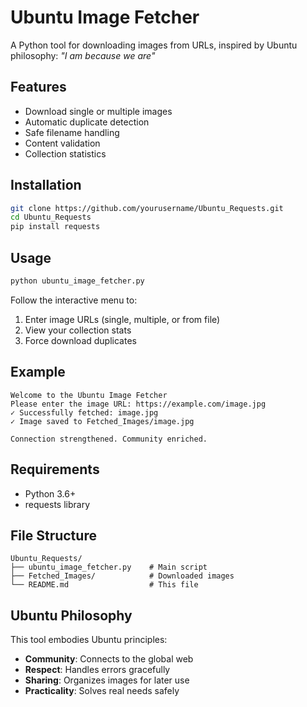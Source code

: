 # Ubuntu Image Fetcher

A Python tool for downloading images from URLs, inspired by Ubuntu philosophy: *"I am because we are"*

## Features

- Download single or multiple images
- Automatic duplicate detection
- Safe filename handling
- Content validation
- Collection statistics

## Installation

```bash
git clone https://github.com/yourusername/Ubuntu_Requests.git
cd Ubuntu_Requests
pip install requests
```

## Usage

```bash
python ubuntu_image_fetcher.py
```

Follow the interactive menu to:
1. Enter image URLs (single, multiple, or from file)
2. View your collection stats
3. Force download duplicates

## Example

```
Welcome to the Ubuntu Image Fetcher
Please enter the image URL: https://example.com/image.jpg
✓ Successfully fetched: image.jpg
✓ Image saved to Fetched_Images/image.jpg

Connection strengthened. Community enriched.
```

## Requirements

- Python 3.6+
- requests library

## File Structure

```
Ubuntu_Requests/
├── ubuntu_image_fetcher.py    # Main script
├── Fetched_Images/            # Downloaded images
└── README.md                  # This file
```

## Ubuntu Philosophy

This tool embodies Ubuntu principles:
- **Community**: Connects to the global web
- **Respect**: Handles errors gracefully
- **Sharing**: Organizes images for later use
- **Practicality**: Solves real needs safely
